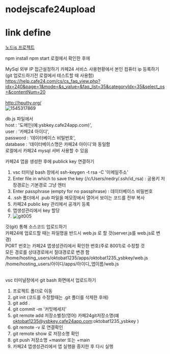 # nodejscafe24upload

# link define
[노드js 프로젝트](http://ysbkey.cafe24app.com/)   <br>


npm install
npm start 로컬에서 확인한 후에

MySql 외부 IP 접근설정하기
카페24 서비스 사용현황에서 본인 컴퓨터 ip 등록하기(git 업로드하기전 로컬에서 테스트할 때 사용함)
https://help.cafe24.com/cs/cs_faq_view.php?idx=240&page=1&mode=&s_value=&faq_list=35&categoryIdx=35&select_os=&contentNum=20<br><br>
http://hputty.org/<br>
![1545317869](https://user-images.githubusercontent.com/62067363/162691054-603b9ce5-87ec-400a-82e6-08abcbacbec8.jpg)

db.js 파일에서 <br>
host : '도메인(예:ysbkey.cafe24app.com)', <br>
user : '카페24 아이디', <br>
password : '데이터베이스 비밀번호', <br>
database : '데이터베이스명은 카페24 아이디'와 동일함 <br>
로컬에서 카페24 mysql 서버 사용할 수 있음 <br>

카페24 앱을 생성한 후에 publick key 연결하기
1. vsc 터미널 bash 창에서 ssh-keygen -t rsa -C '이메일주소'
2. Enter file in which to save the key (/c/Users/nedry/.ssh/id_rsa) : 공용키 저장경로는 기본경로 그냥 엔터
3. Enter passphrase (empty for no passphrase) : 데이터베이스 비밀번호
4. .ssh 폴더에서 .pub 파일을 메모장에서 열어서 보이는 코드를 전부 복사
5. 카페24 public key 관리에서 공개키 등록
6. 앱생성관리에서 key 할당
7. ![git005](https://user-images.githubusercontent.com/62067363/162690137-20dc5bcb-8fe4-48dd-80cc-9ece7ac75f1e.jpg)


깃(git) 통해 소스코드 업로드하기 <br>
카페24에 업로드할 때는 파일명을 반드시 web.js 로 할 것(server.js를 web.js로 변경) <br>
PORT 번호는 카페24 앱생성관리에서 확인한 번호(주로 8001)로 수정할 것  <br>
모든 경로를 상대경로에서 절대경로로 변경 함 <br>
/home/hosting_users/oktobat1235/apps/oktobat1235_ysbkey/web.js <br>
/home/hosting_users/아이디/apps/아이디_앱이름/web.js  <br><br>


vsc 터미널창에서 git bash 화면에서 업로드하기 <br>
1. 프로젝트 폴더로 이동
2. git init (코드를 수정할때는 .git 폴더를 삭제한 후에)
3. git add .
4. git commit -m '커밋메세지'
5. git remote add 저장소별칭(영어) 카페24git저장소명(예 oktobat1235@ysbkey.cafe24app.com:oktobat1235_ysbkey )
6. git remote -v 로 연결확인
7. git remote show 로 저장소명 확인
8. git push 저장소명 +master 또는 +main
9. 카페24 앱생성관리에서 앱 실행을 중지한 후 다시 실행








